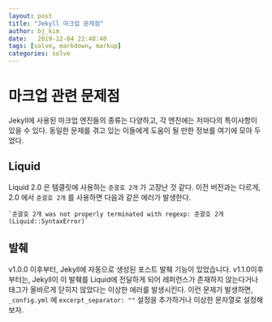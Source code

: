```yaml
---
layout: post
title: "Jekyll 마크업 문제점"
author: bj_kim
date:   2019-12-04 22:48:40
tags: [solve, markdown, markup]
categories: solve
---
```

# 마크업 관련 문제점
Jekyll에 사용된 마크업 엔진들의 종류는 다양하고, 각 엔진에는 저마다의 특이사항이 있을 수 있다. 동일한 문제를 겪고 있는 이들에게 도움이 될 만한 정보를 여기에 모아 두었다.
## Liquid
Liquid 2.0 은 템클릿에 사용하는 `준괄호 2개` 가 고장난 것 같다. 이전 버전과는 다르게, 2.0 에서 `준괄호 2개` 를 사용하면 다음과 같은 에러가 발생한다.
```
`준괄호 2개 was not properly terminated with regexp: 준괄호 2개  (Liquid::SyntaxError)`
```
## 발췌
v1.0.0 이후부터, Jekyll에 자동으로 생성된 포스트 발췌 기능이 있었습니다. v1.1.0이후부터는, Jekyll이 이 발췌를 Liquid에 전달하게 되어 레퍼런스가 존재하지 않는다거나 태그가 올바르게 닫히지 않았다는 이상한 에러를 발생시킨다. 이런 문제가 발생하면, `_config.yml` 에 `excerpt_separator: ""` 설정을 추가하거나 이상한 문자열로 설정해 보자.
